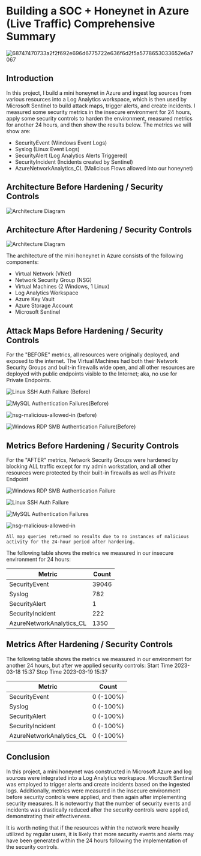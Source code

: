 # Building a SOC + Honeynet in Azure (Live Traffic) Comprehensive Summary

![68747470733a2f2f692e696d6775722e636f6d2f5a5778653033652e6a7067](https://user-images.githubusercontent.com/109401839/236074219-a957c5f2-21e9-4501-9d9d-ed879e01558f.jpg)


## Introduction

In this project, I build a mini honeynet in Azure and ingest log sources from various resources into a Log Analytics workspace, which is then used by Microsoft Sentinel to build attack maps, trigger alerts, and create incidents. I measured some security metrics in the insecure environment for 24 hours, apply some security controls to harden the environment, measured metrics for another 24 hours, and then show the results below. The metrics we will show are:

- SecurityEvent (Windows Event Logs)
- Syslog (Linux Event Logs)
- SecurityAlert (Log Analytics Alerts Triggered)
- SecurityIncident (Incidents created by Sentinel)
- AzureNetworkAnalytics_CL (Malicious Flows allowed into our honeynet)

## Architecture Before Hardening / Security Controls
![Architecture Diagram](https://i.imgur.com/aBDwnKb.jpg)

## Architecture After Hardening / Security Controls
![Architecture Diagram](https://i.imgur.com/YQNa9Pp.jpg)

The architecture of the mini honeynet in Azure consists of the following components:

- Virtual Network (VNet)
- Network Security Group (NSG)
- Virtual Machines (2 Windows, 1 Linux)
- Log Analytics Workspace
- Azure Key Vault
- Azure Storage Account
- Microsoft Sentinel

## Attack Maps Before Hardening / Security Controls

For the "BEFORE" metrics, all resources were originally deployed, and exposed to the internet. The Virtual Machines had both their Network Security Groups and built-in firewalls wide open, and all other resources are deployed with public endpoints visible to the Internet; aka, no use for Private Endpoints.

![Linux SSH Auth Failure (Before)](https://user-images.githubusercontent.com/109401839/235823253-36926afe-3fbb-4292-a47b-69b3224f48fb.png)

![MySQL Authentication Failures(Before)](https://user-images.githubusercontent.com/109401839/235823254-a3fb0c78-d5b0-4bf2-81b1-6ed1b85dead3.png)

![nsg-malicious-allowed-in (before)](https://user-images.githubusercontent.com/109401839/235823255-188f63c4-9d83-445b-9400-ca44041e7f2c.png)

![Windows RDP   SMB Authentication Failure(Before)](https://user-images.githubusercontent.com/109401839/235823259-ba8c71e4-3a75-4120-849e-7d9292b410a7.png)


## Metrics Before Hardening / Security Controls

For the "AFTER" metrics, Network Security Groups were hardened by blocking ALL traffic except for my admin workstation, and all other resources were protected by their built-in firewalls as well as Private Endpoint


![Windows RDP   SMB Authentication Failure](https://user-images.githubusercontent.com/109401839/235823321-8e9e3872-e7e7-4522-a35f-575f6e1ff0de.png)

![Linux SSH Auth Failure](https://user-images.githubusercontent.com/109401839/235823323-235a76cb-f94d-4855-adcf-edeb181a0982.png)

![MySQL Authentication Failures](https://user-images.githubusercontent.com/109401839/235823324-ef77ef97-c763-4f3b-a17c-9847d9504c51.png)

![nsg-malicious-allowed-in](https://user-images.githubusercontent.com/109401839/235823325-6efbd17d-06e1-4003-957c-a9fbed4570bd.png)

```All map queries returned no results due to no instances of malicious activity for the 24-hour period after hardening.```

The following table shows the metrics we measured in our insecure environment for 24 hours:
<div>

| Metric                   | Count
| ------------------------ | -----
| SecurityEvent            | 39046
| Syslog                   | 782
| SecurityAlert            | 1
| SecurityIncident         | 222
| AzureNetworkAnalytics_CL | 1350


## Metrics After Hardening / Security Controls

The following table shows the metrics we measured in our environment for another 24 hours, but after we applied security controls:
Start Time 2023-03-18 15:37
Stop Time	2023-03-19 15:37

| Metric                   | Count
| ------------------------ | -----
| SecurityEvent            | 0 (-100%)
| Syslog                   | 0 (-100%)
| SecurityAlert            | 0 (-100%) 
| SecurityIncident         | 0 (-100%)
| AzureNetworkAnalytics_CL | 0 (-100%)

## Conclusion

In this project, a mini honeynet was constructed in Microsoft Azure and log sources were integrated into a Log Analytics workspace. Microsoft Sentinel was employed to trigger alerts and create incidents based on the ingested logs. Additionally, metrics were measured in the insecure environment before security controls were applied, and then again after implementing security measures. It is noteworthy that the number of security events and incidents was drastically reduced after the security controls were applied, demonstrating their effectiveness.

It is worth noting that if the resources within the network were heavily utilized by regular users, it is likely that more security events and alerts may have been generated within the 24 hours following the implementation of the security controls.
